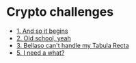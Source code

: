 # Crypto challenges

- [1. And so it begins](./1.%20And%20so%20it%20begins)
- [2. Old school, yeah](./2%20Old%20school,%20yeah)
- [3. Bellaso can't handle my Tabula Recta](./3.%20Bellaso%20can't%20handle%20my%20Tabula%20Recta)
- [5. I need a what?](./5.%20I%20need%20a%20what?)
